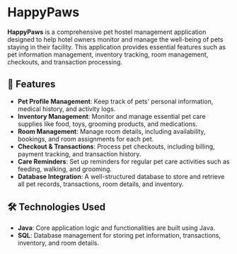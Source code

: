 # HappyPaws

**HappyPaws** is a comprehensive pet hostel management application designed to help hotel owners monitor and manage the well-being of pets staying in their facility. This application provides essential features such as pet information management, inventory tracking, room management, checkouts, and transaction processing.

## 🌟 Features

- **Pet Profile Management**: Keep track of pets' personal information, medical history, and activity logs.
- **Inventory Management**: Monitor and manage essential pet care supplies like food, toys, grooming products, and medications.
- **Room Management**: Manage room details, including availability, bookings, and room assignments for each pet.
- **Checkout & Transactions**: Process pet checkouts, including billing, payment tracking, and transaction history.
- **Care Reminders**: Set up reminders for regular pet care activities such as feeding, walking, and grooming.
- **Database Integration**: A well-structured database to store and retrieve all pet records, transactions, room details, and inventory.

## 🛠️ Technologies Used

- **Java**: Core application logic and functionalities are built using Java.
- **SQL**: Database management for storing pet information, transactions, inventory, and room details.

